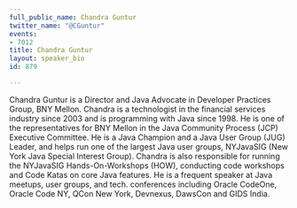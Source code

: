 ```yaml
---
full_public_name: Chandra Guntur
twitter_name: "@CGuntur"
events:
- 7012
title: Chandra Guntur
layout: speaker_bio
id: 879

---
```

Chandra Guntur is a Director and Java Advocate in Developer Practices Group, BNY Mellon. Chandra is a technologist in the financial services industry since 2003 and is programming with Java since 1998. He is one of the representatives for BNY Mellon in the Java Community Process (JCP) Executive Committee. He is a Java Champion and a Java User Group (JUG) Leader, and helps run one of the largest Java user groups, NYJavaSIG (New York Java Special Interest Group). Chandra is also responsible for running the NYJavaSIG Hands-On-Workshops (HOW), conducting code workshops and Code Katas on core Java features. He is a frequent speaker at Java meetups, user groups, and tech. conferences including Oracle CodeOne, Oracle Code NY, QCon New York, Devnexus, DawsCon and GIDS India.